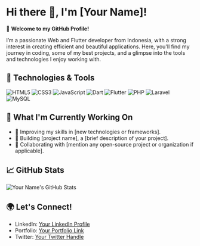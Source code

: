 # Hi there 👋, I'm [Your Name]!

🎉 **Welcome to my GitHub Profile!**

I’m a passionate Web and Flutter developer from Indonesia, with a strong interest in creating efficient and beautiful applications. Here, you'll find my journey in coding, some of my best projects, and a glimpse into the tools and technologies I enjoy working with.

## 🔧 Technologies & Tools

![HTML5](https://img.shields.io/badge/-HTML5-E34F26?style=flat-square&logo=html5&logoColor=white)
![CSS3](https://img.shields.io/badge/-CSS3-1572B6?style=flat-square&logo=css3)
![JavaScript](https://img.shields.io/badge/-JavaScript-F7DF1E?style=flat-square&logo=javascript&logoColor=black)
![Dart](https://img.shields.io/badge/-Dart-0175C2?style=flat-square&logo=dart&logoColor=white)
![Flutter](https://img.shields.io/badge/-Flutter-02569B?style=flat-square&logo=flutter&logoColor=white)
![PHP](https://img.shields.io/badge/-PHP-777BB4?style=flat-square&logo=php&logoColor=white)
![Laravel](https://img.shields.io/badge/-Laravel-FF2D20?style=flat-square&logo=laravel&logoColor=white)
![MySQL](https://img.shields.io/badge/-MySQL-4479A1?style=flat-square&logo=mysql&logoColor=white)

## 🚀 What I'm Currently Working On

- 🌱 Improving my skills in [new technologies or frameworks].
- 🔧 Building [project name], a [brief description of your project].
- 💼 Collaborating with [mention any open-source project or organization if applicable].

## 📈 GitHub Stats

![Your Name's GitHub Stats](https://github-readme-stats.vercel.app/api?username=abdullohumar&show_icons=true&theme=radical)

## 🌍 Let's Connect!

- LinkedIn: [Your LinkedIn Profile](https://www.linkedin.com/in/abdoellahumar1/)
- Portfolio: [Your Portfolio Link](https://yourportfolio.com)
- Twitter: [Your Twitter Handle](https://twitter.com/yourhandle)
